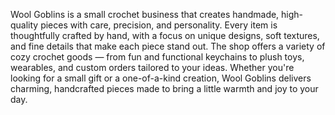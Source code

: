 Wool Goblins is a small crochet business that creates handmade, high-quality pieces with care, precision, and personality. Every item is thoughtfully crafted by hand, with a focus on unique designs, soft textures, and fine details that make each piece stand out. The shop offers a variety of cozy crochet goods — from fun and functional keychains to plush toys, wearables, and custom orders tailored to your ideas. Whether you're looking for a small gift or a one-of-a-kind creation, Wool Goblins delivers charming, handcrafted pieces made to bring a little warmth and joy to your day.
